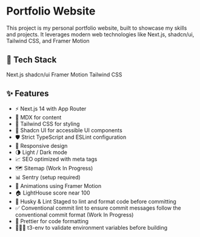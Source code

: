 # Portfolio Website

This project is my personal portfolio website, built to showcase my skills and projects. It leverages modern web technologies like Next.js, shadcn/ui, Tailwind CSS, and Framer Motion

## 🚀 Tech Stack

Next.js
shadcn/ui
Framer Motion
Tailwind CSS

## ✨ Features

- ⚡️ Next.js 14 with App Router
- 📝 MDX for content
- 🎨 Tailwind CSS for styling
- 🌈 Shadcn UI for accessible UI components
- 🛡 Strict TypeScript and ESLint configuration
- 📱 Responsive design
- 🌗 Light / Dark mode
- 📈 SEO optimized with meta tags
- 🗺 Sitemap (Work In Progress)
- 📊 Sentry (setup required)
- 🎨 Animations using Framer Motion
- 🏠 LightHouse score near 100
- 🔨 Husky & Lint Staged to lint and format code before committing
- ✅ Conventional commit lint to ensure commit messages follow the conventional commit format (Work In Progress)
- 💄 Prettier for code formatting
- 👷🏻‍♂️ t3-env to validate environment variables before building
